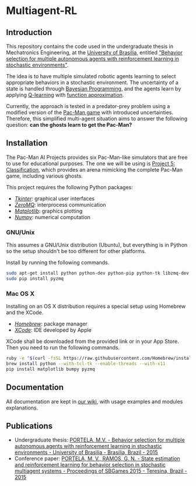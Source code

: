 # Multiagent-RL

## Introduction

This repository contains the code used in the undergraduate thesis in Mechatronics Engineering, at the [University of Brasilia](http://www.unb.br), entitled ["Behavior selection for multiple autonomous agents with reinforcement learning in stochastic environments"](https://db.tt/TIvw9aXx).

The idea is to have multiple simulated robotic agents learning to select appropriate behaviors in a stochastic environment. The uncertainty of a state is handled through [Bayesian Programming](https://en.wikipedia.org/wiki/Bayesian_programming), and the agents learn by applying [Q-learning](https://en.wikipedia.org/wiki/Q-learning) with [function approximation](http://people.csail.mit.edu/agf/Files/13FTML-RLTutorial.pdf).

Currently, the approach is tested in a predator-prey problem using a modified version of the [Pac-Man game](https://en.wikipedia.org/wiki/Pac-Man) with introduced uncertainties. Therefore, this simplified multi-agent situation aims to answer the following question: __can the ghosts learn to get the Pac-Man?__

## Installation

 The Pac-Man AI Projects provides six Pac-Man-like simulators that are free to use for educational purposes. The one we will be using is [Project 5: Classification](http://ai.berkeley.edu/classification.html), which provides an arena mimicking the complete Pac-Man game, including various ghosts.

This project requires the following Python packages:

* *[Tkinter](https://docs.python.org/2/library/tkinter.html)*: graphical user interfaces
* *[ZeroMQ](http://zeromq.org/)*: interprocess communication
* *[Matplotlib](http://matplotlib.org/)*: graphics plotting
* *[Numpy](http://www.numpy.org/)*: numerical computation

### GNU/Unix

This assumes a GNU/Unix distribution (Ubuntu), but everything is in Pỳthon so the setup shouldn't be too different for other platforms.

Install by running the following commands.

```bash
sudo apt-get install python python-dev python-pip python-tk libzmq-dev python-matplotlib
sudo pip install pyzmq
```

### Mac OS X

Installing on an OS X distribution requires a special setup using Homebrew and the XCode.

* *[Homebrew](http://brew.sh)*: package manager
* *[XCode](https://developer.apple.com/xcode/)*: IDE developed by Apple

XCode shall be downloaded from the provided link or in your App Store. Then you need to run the following commands.

```bash
ruby -e "$(curl -fsSL https://raw.githubusercontent.com/Homebrew/install/master/install)"
brew install python --with-tcl-tk --enable-threads --with-x11
pip install matplotlib bumpy pyzmq
```

## Documentation

All documentation are kept in [our wiki](https://github.com/matheusportela/Multiagent-RL/wiki), with usage examples and modules explanations.

## Publications

* Undergraduate thesis: [PORTELA, M.V. - Behavior selection for multiple autonomous agents with reinforcement learning in stochastic environments - University of Brasilia - Brasilia, Brazil - 2015](https://db.tt/TIvw9aXx)
* Conference paper: [PORTELA, M. V., RAMOS, G. N. - State estimation and reinforcement learning for behavior selection in stochastic multiagent systems - Proceedings of SBGames 2015 - Teresina, Brazil - 2015](http://www.sbgames.org/sbgames2015/anaispdf/computacao-short/147936.pdf)
